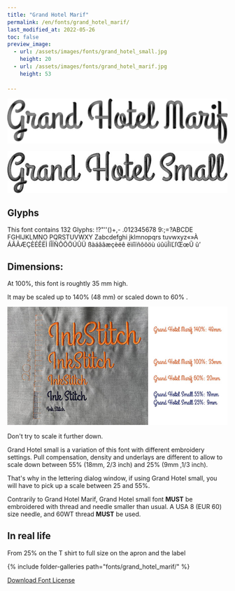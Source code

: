 ```yaml
---
title: "Grand Hotel Marif"
permalink: /en/fonts/grand_hotel_marif/
last_modified_at: 2022-05-26
toc: false
preview_image:
  - url: /assets/images/fonts/grand_hotel_small.jpg
    height: 20
  - url: /assets/images/fonts/grand_hotel_marif.jpg
    height: 53

---
```

![grand_hotel_marif](/assets/images/fonts/grand_hotel_marif.jpg)

![grand_hotel_marif](/assets/images/fonts/grand_hotel_small.jpg)

## Glyphs

This font contains  132 Glyphs:
!?"''()+,-
.012345678
9:;=?ABCDE
FGHIJKLMNO
PQRSTUVWXY
Zabcdefghi
jklmnopqrs
tuvwxyz«»À
ÁÂÃÆÇÈÉÊËÌ
ÍÎÏÑÔÕÖÚÛÜ
ßàáâãæçèéê
ëìíîïñôõöù
úûüĨĩĽľŒœŨ
ũ’
## Dimensions:

At 100%, this font is roughtly 35 mm high.

It may be scaled up to 140% (48 mm)  or scaled down to  60% .

![Dimensions Grand Hotel](/assets/images/fonts/Sizing/grandhotelsizing.jpg)

Don't try to scale it further down. 

Grand Hotel small  is a variation of this font with different embroidery settings. Pull compensation, density and underlays are different to allow to scale down between 55% (18mm, 2/3 inch) and 25% (9mm ,1/3 inch). 


That's why in the lettering dialog window, if using Grand Hotel small, you will have to pick up a scale between 25 and 55%. 

Contrarily to Grand Hotel Marif, Grand Hotel small font **MUST** be embroidered with thread and needle smaller than usual.
A USA 8 (EUR 60) size needle, and 60WT thread **MUST** be used.

## In real life
From 25% on the T shirt to full size on the apron and the label

{% include folder-galleries path="fonts/grand_hotel_marif/" %}


[Download Font License](https://github.com/inkstitch/inkstitch/tree/main/fonts/grand_hotel_marif/LICENSE)
